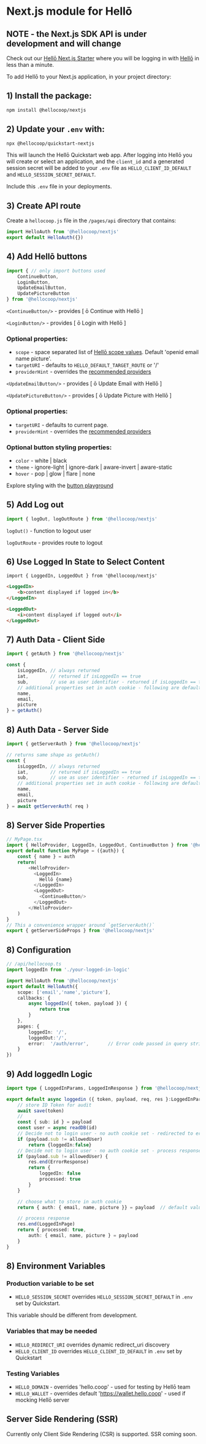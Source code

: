 # Next.js module for Hellō

##  NOTE - the Next.js SDK API is under development and will change

Check out our [Hellō Next.js Starter](https://github.com/hellocoop/hello-nextjs-starter) where you will be logging in with [Hellō](https://hello.coop/) in less than a minute.

To add Hellō to your Next.js application, in your project directory:

## 1) Install the package:

```sh
npm install @hellocoop/nextjs
```

## 2) Update your `.env` with:

```sh
npx @hellocoop/quickstart-nextjs
```

This will launch the Hellō Quickstart web app. After logging into Hellō you will create or select an application, and the `client_id` and a generated session secret will be added to your `.env` file as `HELLO_CLIENT_ID_DEFAULT` and `HELLO_SESSION_SECRET_DEFAULT`.

Include this `.env` file in your deployments.

## 3) Create API route

Create a `hellocoop.js` file in the `/pages/api` directory that contains:

```typescript
import HelloAuth from '@hellocoop/nextjs'
export default HelloAuth({})
```

## 4) Add Hellō buttons

```typescript
import { // only import buttons used
    ContinueButton, 
    LoginButton, 
    UpdateEmailButton, 
    UpdatePictureButton 
} from '@hellocoop/nextjs'
```

`<ContinueButton/>` - provides \[ ō Continue with Hellō \]

`<LoginButton/>` - provides \[ ō Login with Hellō \]

### Optional properties:

- `scope` - space separated list of [Hellō scope values](https://www.hello.dev/documentation/hello-claims.html#current-scopes). Default 'openid email name picture'.
- `targetURI` - defaults to `HELLO_DEFAULT_TARGET_ROUTE` or '/'
- `providerHint` - overrides the [recommended providers](https://www.hello.dev/documentation/provider-hint.html#recommended-provider-defaults)

`<UpdateEmailButton/>` - provides \[ ō Update Email with Hellō \]

`<UpdatePictureButton/>` - provides \[ ō Update Picture with Hellō \]

### Optional properties:

- `targetURI` - defaults to current page.
- `providerHint` - overrides the [recommended providers](https://www.hello.dev/documentation/provider-hint.html#recommended-provider-defaults)

### Optional button styling properties:
- `color` - white | black
- `theme` - ignore-light | ignore-dark | aware-invert | aware-static
- `hover` - pop | glow | flare | none

Explore styling with the [button playground](https://www.hello.dev/documentation/getting-started.html#_2-standard-hello-buttons)

## 5) Add Log out

```typescript
import { logOut, logOutRoute } from '@hellocoop/nextjs'
```

`logOut()` - function to logout user

`logOutRoute` - provides route to logout

## 6) Use Logged In State to Select Content

```tsx
import { LoggedIn, LoggedOut } from '@hellocoop/nextjs'
```

```html
<LoggedIn>
    <b>content displayed if logged in</b>
</LoggedIn>
```

```html
<LoggedOut>
    <i>content displayed if logged out</i>
</LoggedOut>
```

## 7) Auth Data - Client Side

```typescript
import { getAuth } from '@hellocoop/nextjs'

const { 
    isLoggedIn, // always returned
    iat,        // returned if isLoggedIn == true
    sub,        // use as user identifier - returned if isLoggedIn == true
    // additional properties set in auth cookie - following are defaults
    name, 
    email,
    picture 
} = getAuth()
```

## 8) Auth Data - Server Side

```typescript
import { getServerAuth } from '@hellocoop/nextjs'

// returns same shape as getAuth()
const { 
    isLoggedIn, // always returned
    iat,        // returned if isLoggedIn == true
    sub,        // use as user identifier - returned if isLoggedIn == true
    // additional properties set in auth cookie - following are defaults
    name, 
    email,
    picture 
} = await getServerAuth( req )
```


## 8) Server Side Properties 
```ts
// MyPage.tsx
import { HelloProvider, LoggedIn, LoggedOut, ContinueButton } from '@hellocoop/nextjs'
export default function MyPage = ({auth}) {
    const { name } = auth
    return(
        <HelloProvider>
          <LoggedIn>
            Hellō {name}
          </LoggedIn>
          <LoggedOut>
            <ContinueButton/>
          </LoggedOut>
        </HelloProvider>
    )
}
// This a convenience wrapper around `getServerAuth()`
export { getServerSideProps } from '@hellocoop/nextjs'
```

## 8) Configuration

```typescript
// /api/hellocoop.ts
import loggedIn from './your-logged-in-logic' 

import HelloAuth from '@hellocoop/nextjs'
export default HelloAuth({
    scope: ['email','name','picture'],
    callbacks: {
        async loggedIn({ token, payload }) {
            return true
        }
    },
    pages: {
        loggedIn: '/',
        loggedOut:'/',
        error:  '/auth/error',       // Error code passed in query string as ?error=
    }
})
```

## 9) Add loggedIn Logic

```typescript
import type { LoggedInParams, LoggedInResponse } from '@hellocoop/nextjs'

export default async loggedin ({ token, payload, req, res }:LoggedInParams): Promise<LoggedInResponse> {
    // store ID Token for audit
    await save(token)
    //
    const { sub: id } = payload
    const user = async readDB(id)
    // Decide not to login user - no auth cookie set - redirected to error page
    if (payload.sub != allowedUser) 
        return {loggedIn:false}
    // Decide not to login user - no auth cookie set - process response directly
    if (payload.sub != allowedUser) {
        res.end(ErrorResponse)
        return {
            loggedIn: false
            processed: true
        }
    }

    // choose what to store in auth cookie
    return { auth: { email, name, picture }} = payload  // default values

    // process response 
    res.end(LoggedInPage)
    return { processed: true,
        auth: { email, name, picture } = payload
    }
} 

```


## 8) Environment Variables

### Production variable to be set

- `HELLO_SESSION_SECRET` overrides `HELLO_SESSION_SECRET_DEFAULT` in `.env` set by Quickstart. 

This variable should be different from development. 

### Variables that may be needed

- `HELLO_REDIRECT_URI` overrides dynamic redirect_uri discovery
- `HELLO_CLIENT_ID` overrides `HELLO_CLIENT_ID_DEFAULT` in `.env` set by Quickstart

### Testing Variables

- `HELLO_DOMAIN` - overrides 'hello.coop' - used for testing by Hellō team
- `HELLO_WALLET` - overrides default 'https://wallet.hello.coop' - used if mocking Hellō server

## Server Side Rendering (SSR)

Currently only Client Side Rendering (CSR) is supported. SSR coming soon.
